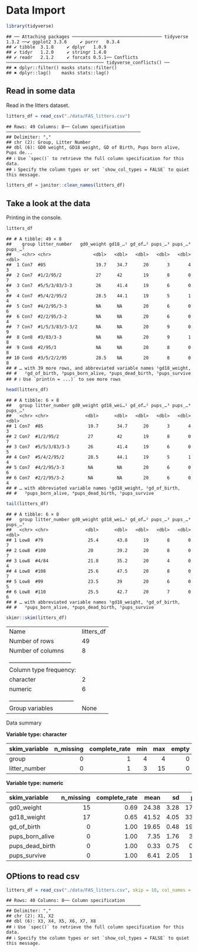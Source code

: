 Data Import
================

``` r
library(tidyverse)
```

    ## ── Attaching packages ────────────────────────────────── tidyverse 1.3.2 ──✔ ggplot2 3.3.6     ✔ purrr   0.3.4
    ## ✔ tibble  3.1.8     ✔ dplyr   1.0.9
    ## ✔ tidyr   1.2.0     ✔ stringr 1.4.0
    ## ✔ readr   2.1.2     ✔ forcats 0.5.1── Conflicts ───────────────────────────────────── tidyverse_conflicts() ──
    ## ✖ dplyr::filter() masks stats::filter()
    ## ✖ dplyr::lag()    masks stats::lag()

## Read in some data

Read in the litters dataset.

``` r
litters_df = read_csv("./data/FAS_litters.csv")
```

    ## Rows: 49 Columns: 8── Column specification ───────────────────────────────────────────────────
    ## Delimiter: ","
    ## chr (2): Group, Litter Number
    ## dbl (6): GD0 weight, GD18 weight, GD of Birth, Pups born alive, Pups de...
    ## ℹ Use `spec()` to retrieve the full column specification for this data.
    ## ℹ Specify the column types or set `show_col_types = FALSE` to quiet this message.

``` r
litters_df = janitor::clean_names(litters_df)
```

## Take a look at the data

Printing in the console.

``` r
litters_df
```

    ## # A tibble: 49 × 8
    ##    group litter_number   gd0_weight gd18_…¹ gd_of…² pups_…³ pups_…⁴ pups_…⁵
    ##    <chr> <chr>                <dbl>   <dbl>   <dbl>   <dbl>   <dbl>   <dbl>
    ##  1 Con7  #85                   19.7    34.7      20       3       4       3
    ##  2 Con7  #1/2/95/2             27      42        19       8       0       7
    ##  3 Con7  #5/5/3/83/3-3         26      41.4      19       6       0       5
    ##  4 Con7  #5/4/2/95/2           28.5    44.1      19       5       1       4
    ##  5 Con7  #4/2/95/3-3           NA      NA        20       6       0       6
    ##  6 Con7  #2/2/95/3-2           NA      NA        20       6       0       4
    ##  7 Con7  #1/5/3/83/3-3/2       NA      NA        20       9       0       9
    ##  8 Con8  #3/83/3-3             NA      NA        20       9       1       8
    ##  9 Con8  #2/95/3               NA      NA        20       8       0       8
    ## 10 Con8  #3/5/2/2/95           28.5    NA        20       8       0       8
    ## # … with 39 more rows, and abbreviated variable names ¹​gd18_weight,
    ## #   ²​gd_of_birth, ³​pups_born_alive, ⁴​pups_dead_birth, ⁵​pups_survive
    ## # ℹ Use `print(n = ...)` to see more rows

``` r
head(litters_df)
```

    ## # A tibble: 6 × 8
    ##   group litter_number gd0_weight gd18_wei…¹ gd_of…² pups_…³ pups_…⁴ pups_…⁵
    ##   <chr> <chr>              <dbl>      <dbl>   <dbl>   <dbl>   <dbl>   <dbl>
    ## 1 Con7  #85                 19.7       34.7      20       3       4       3
    ## 2 Con7  #1/2/95/2           27         42        19       8       0       7
    ## 3 Con7  #5/5/3/83/3-3       26         41.4      19       6       0       5
    ## 4 Con7  #5/4/2/95/2         28.5       44.1      19       5       1       4
    ## 5 Con7  #4/2/95/3-3         NA         NA        20       6       0       6
    ## 6 Con7  #2/2/95/3-2         NA         NA        20       6       0       4
    ## # … with abbreviated variable names ¹​gd18_weight, ²​gd_of_birth,
    ## #   ³​pups_born_alive, ⁴​pups_dead_birth, ⁵​pups_survive

``` r
tail(litters_df)
```

    ## # A tibble: 6 × 8
    ##   group litter_number gd0_weight gd18_wei…¹ gd_of…² pups_…³ pups_…⁴ pups_…⁵
    ##   <chr> <chr>              <dbl>      <dbl>   <dbl>   <dbl>   <dbl>   <dbl>
    ## 1 Low8  #79                 25.4       43.8      19       8       0       7
    ## 2 Low8  #100                20         39.2      20       8       0       7
    ## 3 Low8  #4/84               21.8       35.2      20       4       0       4
    ## 4 Low8  #108                25.6       47.5      20       8       0       7
    ## 5 Low8  #99                 23.5       39        20       6       0       5
    ## 6 Low8  #110                25.5       42.7      20       7       0       6
    ## # … with abbreviated variable names ¹​gd18_weight, ²​gd_of_birth,
    ## #   ³​pups_born_alive, ⁴​pups_dead_birth, ⁵​pups_survive

``` r
skimr::skim(litters_df)
```

|                                                  |            |
|:-------------------------------------------------|:-----------|
| Name                                             | litters_df |
| Number of rows                                   | 49         |
| Number of columns                                | 8          |
| \_\_\_\_\_\_\_\_\_\_\_\_\_\_\_\_\_\_\_\_\_\_\_   |            |
| Column type frequency:                           |            |
| character                                        | 2          |
| numeric                                          | 6          |
| \_\_\_\_\_\_\_\_\_\_\_\_\_\_\_\_\_\_\_\_\_\_\_\_ |            |
| Group variables                                  | None       |

Data summary

**Variable type: character**

| skim_variable | n_missing | complete_rate | min | max | empty | n_unique | whitespace |
|:--------------|----------:|--------------:|----:|----:|------:|---------:|-----------:|
| group         |         0 |             1 |   4 |   4 |     0 |        6 |          0 |
| litter_number |         0 |             1 |   3 |  15 |     0 |       49 |          0 |

**Variable type: numeric**

| skim_variable   | n_missing | complete_rate |  mean |   sd |   p0 |   p25 |   p50 |   p75 | p100 | hist  |
|:----------------|----------:|--------------:|------:|-----:|-----:|------:|------:|------:|-----:|:------|
| gd0_weight      |        15 |          0.69 | 24.38 | 3.28 | 17.0 | 22.30 | 24.10 | 26.67 | 33.4 | ▃▇▇▆▁ |
| gd18_weight     |        17 |          0.65 | 41.52 | 4.05 | 33.4 | 38.88 | 42.25 | 43.80 | 52.7 | ▃▃▇▂▁ |
| gd_of_birth     |         0 |          1.00 | 19.65 | 0.48 | 19.0 | 19.00 | 20.00 | 20.00 | 20.0 | ▅▁▁▁▇ |
| pups_born_alive |         0 |          1.00 |  7.35 | 1.76 |  3.0 |  6.00 |  8.00 |  8.00 | 11.0 | ▁▃▂▇▁ |
| pups_dead_birth |         0 |          1.00 |  0.33 | 0.75 |  0.0 |  0.00 |  0.00 |  0.00 |  4.0 | ▇▂▁▁▁ |
| pups_survive    |         0 |          1.00 |  6.41 | 2.05 |  1.0 |  5.00 |  7.00 |  8.00 |  9.0 | ▁▃▂▇▇ |

## OPtions to read csv

``` r
litters_df = read_csv("./data/FAS_litters.csv", skip = 10, col_names = FALSE, na = c("", "NA"), col_types = )
```

    ## Rows: 40 Columns: 8── Column specification ───────────────────────────────────────────────────
    ## Delimiter: ","
    ## chr (2): X1, X2
    ## dbl (6): X3, X4, X5, X6, X7, X8
    ## ℹ Use `spec()` to retrieve the full column specification for this data.
    ## ℹ Specify the column types or set `show_col_types = FALSE` to quiet this message.
